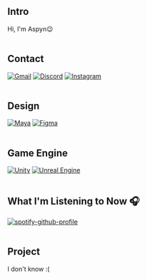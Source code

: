 <!-- 소개 -->
## Intro
Hi, I'm Aspyn😉
<br>
<br>

<!-- 연락처 -->
## Contact
[![Gmail](https://img.shields.io/badge/gmail-52A8D8.svg?&style=for-the-badge&logo=gmail&logoColor=FAF8FF)](https://mail.google.com/mail/?view=cm&fs=1&to=aspyn.j04@gmail.com) [![Discord](https://img.shields.io/badge/discord-444444.svg?&style=for-the-badge&logo=discord&logoColor=white)](https://www.discord.com/users/826455342350073887) [![Instagram](https://img.shields.io/badge/instagram-444444.svg?&style=for-the-badge&logo=instagram&logoColor=white)](https://instagram.com/aspyn._.j)
<br>
<br>

<!-- 관심사 -->
<!-- 디자인 툴 --> 
## Design
[![Maya](https://img.shields.io/badge/MAYA-444444.svg?&style=for-the-badge&logo=autodeskmaya&logoColor=white)](https://www.autodesk.com/kr/products/maya/overview?cjdata=MXxOfDB8WXww&term=1-YEAR&AID=13084954&PID=8206971&SID=jkp_Cj0KCQiAire5BhCNARIsAM53K1i_bXqpodsAy80L6Rmj3_mSL3-p3ta_9YlVXM4LMULDPqfWV1h2NJ4aAkNSEALw_wcB&cjevent=01aa58f09dec11ef837f00c30a18b8fc&mktvar002=afc_kr_deeplink&affname=8206971_13084954&tab=subscription&plc=MAYA)
[![Figma](https://img.shields.io/badge/figma-444444.svg?&style=for-the-badge&logo=figma&logoColor=white)](https://www.figma.com/)
<br>
<br>

<!-- 게임 엔진 -->
## Game Engine
[![Unity](https://img.shields.io/badge/Unity-444444.svg?&style=for-the-badge&logo=unity&logoColor=white)](https://unity.com/) [![Unreal Engine](https://img.shields.io/badge/Unreal%20Engine-444444.svg?&style=for-the-badge&logo=unrealengine&logoColor=white)](https://unrealengine.com/)
<br>
<br>

<!-- 현재 음악 -->
## What I'm Listening to Now 🎧
[![spotify-github-profile](https://spotify-github-profile.kittinanx.com/api/view?uid=w4t3eqsuqrcbvab78aaoi6rdd&cover_image=true&theme=natemoo-re&show_offline=false&background_color=121212&interchange=false&bar_color=53b14f&bar_color_cover=false)](https://spotify-github-profile.kittinanx.com/api/view?uid=w4t3eqsuqrcbvab78aaoi6rdd&redirect=true)
<br>
<br>

<!-- 참여 프로젝트 -->
## Project
I don't know :(

<!--
뭐 더 꾸미지?? 
-->

<!-- 백준 / 실버까지 더 키우고 보여지게 하기 -->
<!-- [![Solved.ac Profile](http://mazassumnida.wtf/api/generate_badge?boj=aspyn_04_j)](https://solved.ac/aspyn_04_j) -->

<!-- 연락 수단 -->
<!--
## CONTACT
[![Google Badge](https://img.shields.io/badge/Gmail-EA4335.svg?&style=for-the-badge&logo=Gmail&logoColor=white)](mailto:aspyn.j04@gmail.com)
<img alt="Gmail" src ="https://img.shields.io/badge/Gmail-EA4335.svg?&style=for-the-badge&logo=Gmail&logoColor=white"/>
[Google Badge - aspyn.j04@gmail.com](mailto:aspyn.j04@gmail.com)
 -->

